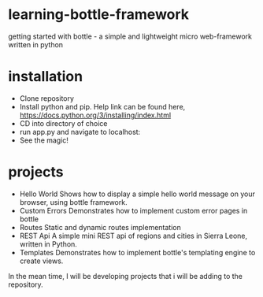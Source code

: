 # learning-bottle-framework
getting started with bottle - a simple and lightweight micro web-framework written in python

# installation 
* Clone repository
* Install python and pip. Help link can be found here, https://docs.python.org/3/installing/index.html
* CD into directory of choice
* run app.py and navigate to localhost:<implemented port>
* See the magic! 

# projects
* Hello World
Shows how to display a simple hello world message on your browser, using bottle framework. 
* Custom Errors
Demonstrates how to implement custom error pages in bottle
* Routes
Static and dynamic routes implementation
* REST Api
A simple mini REST api of regions and cities in Sierra Leone, written in Python. 
* Templates
Demonstrates how to implement bottle's templating engine to create views. 

In the mean time, I will be developing projects that i will be adding to the repository. 


